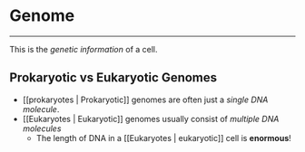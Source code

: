 # Genome
---
This is the *genetic information* of a cell.
## Prokaryotic vs Eukaryotic Genomes
- [[prokaryotes | Prokaryotic]] genomes are often just a *single DNA molecule*.
- [[Eukaryotes | Eukaryotic]] genomes usually consist of *multiple DNA molecules*
	- The length of DNA in a [[Eukaryotes | eukaryotic]] cell is **enormous**!